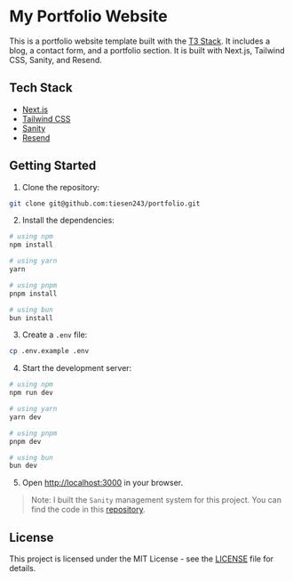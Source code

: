 # My Portfolio Website

This is a portfolio website template built with the [T3 Stack](https://create.t3.gg/). It includes a blog, a contact form, and a portfolio section. It is built with Next.js, Tailwind CSS, Sanity, and Resend.

## Tech Stack

- [Next.js](https://nextjs.org)
- [Tailwind CSS](https://tailwindcss.com)
- [Sanity](https://www.sanity.io)
- [Resend](https://resend.io)

## Getting Started

1. Clone the repository:

```bash
git clone git@github.com:tiesen243/portfolio.git
```

2. Install the dependencies:

```bash
# using npm
npm install

# using yarn
yarn

# using pnpm
pnpm install

# using bun
bun install
```

3. Create a `.env` file:

```bash
cp .env.example .env
```

4. Start the development server:

```bash
# using npm
npm run dev

# using yarn
yarn dev

# using pnpm
pnpm dev

# using bun
bun dev
```

5. Open [http://localhost:3000](http://localhost:3000) in your browser.

> Note: I built the `Sanity` management system for this project. You can find the code in this [repository](https://github.com/tiesen243/yukie.git).

## License

This project is licensed under the MIT License - see the [LICENSE](LICENSE) file for details.
